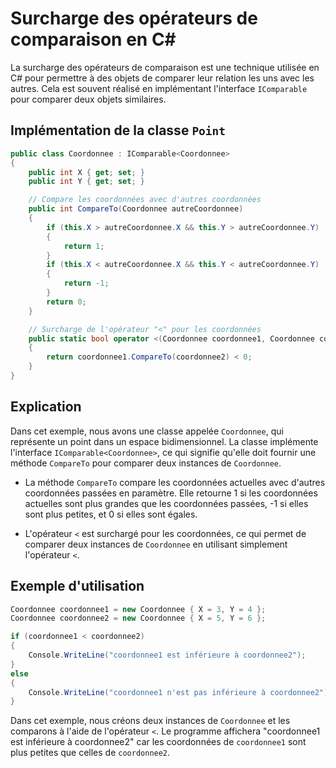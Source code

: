 # Surcharge des opérateurs de comparaison en C#

La surcharge des opérateurs de comparaison est une technique utilisée en C# pour permettre à des objets de comparer leur relation les uns avec les autres. Cela est souvent réalisé en implémentant l'interface `IComparable` pour comparer deux objets similaires.

## Implémentation de la classe `Point`

```csharp
public class Coordonnee : IComparable<Coordonnee>
{
    public int X { get; set; }
    public int Y { get; set; }

    // Compare les coordonnées avec d'autres coordonnées
    public int CompareTo(Coordonnee autreCoordonnee)
    {
        if (this.X > autreCoordonnee.X && this.Y > autreCoordonnee.Y)
        {
            return 1;
        }
        if (this.X < autreCoordonnee.X && this.Y < autreCoordonnee.Y)
        {
            return -1;
        }
        return 0;
    }

    // Surcharge de l'opérateur "<" pour les coordonnées
    public static bool operator <(Coordonnee coordonnee1, Coordonnee coordonnee2)
    {
        return coordonnee1.CompareTo(coordonnee2) < 0;
    }
}
```

## Explication

Dans cet exemple, nous avons une classe appelée `Coordonnee`, qui représente un point dans un espace bidimensionnel. La classe implémente l'interface `IComparable<Coordonnee>`, ce qui signifie qu'elle doit fournir une méthode `CompareTo` pour comparer deux instances de `Coordonnee`.

- La méthode `CompareTo` compare les coordonnées actuelles avec d'autres coordonnées passées en paramètre. Elle retourne 1 si les coordonnées actuelles sont plus grandes que les coordonnées passées, -1 si elles sont plus petites, et 0 si elles sont égales.

- L'opérateur `<` est surchargé pour les coordonnées, ce qui permet de comparer deux instances de `Coordonnee` en utilisant simplement l'opérateur `<`.

## Exemple d'utilisation

```csharp
Coordonnee coordonnee1 = new Coordonnee { X = 3, Y = 4 };
Coordonnee coordonnee2 = new Coordonnee { X = 5, Y = 6 };

if (coordonnee1 < coordonnee2)
{
    Console.WriteLine("coordonnee1 est inférieure à coordonnee2");
}
else
{
    Console.WriteLine("coordonnee1 n'est pas inférieure à coordonnee2");
}
```

Dans cet exemple, nous créons deux instances de `Coordonnee` et les comparons à l'aide de l'opérateur `<`. Le programme affichera "coordonnee1 est inférieure à coordonnee2" car les coordonnées de `coordonnee1` sont plus petites que celles de `coordonnee2`.